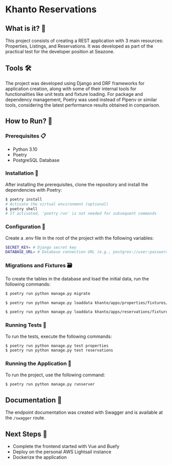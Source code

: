 # Khanto Reservations

## What is it? 🤔

This project consists of creating a REST application with 3 main resources: Properties, Listings, and Reservations. It was developed as part of the practical test for the developer position at Seazone.

## Tools 🛠️

The project was developed using Django and DRF frameworks for application creation, along with some of their internal tools for functionalities like unit tests and fixture loading. For package and dependency management, Poetry was used instead of Pipenv or similar tools, considering the latest performance results obtained in comparison.

## How to Run? 🚀

### Prerequisites 📋

- Python 3.10
- Poetry
- PostgreSQL Database

### Installation 🔧

After installing the prerequisites, clone the repository and install the dependencies with Poetry:

```bash
$ poetry install
# Activate the virtual environment (optional)
$ poetry shell
# If activated, 'poetry run' is not needed for subsequent commands
```

### Configuration 🔧

Create a .env file in the root of the project with the following variables:

```bash
SECRET_KEY= # Django secret key
DATABASE_URL= # Database connection URL (e.g., postgres://user:password@host:port/database)
```

### Migrations and Fixtures 🗃️

To create the tables in the database and load the initial data, run the following commands:

```bash
$ poetry run python manage.py migrate

$ poetry run python manage.py loaddata khanto/apps/properties/fixtures/fixture_properties_announcements.json

$ poetry run python manage.py loaddata khanto/apps/reservations/fixtures/fixture_reservations.json
```

### Running Tests 🧪

To run the tests, execute the following commands:

```bash
$ poetry run python manage.py test properties
$ poetry run python manage.py test reservations
```

### Running the Application 🚀

To run the project, use the following command:

```bash
$ poetry run python manage.py runserver
```

## Documentation 📃

The endpoint documentation was created with Swagger and is available at the `/swagger` route.

## Next Steps 📌

- Complete the frontend started with Vue and Buefy
- Deploy on the personal AWS Lightsail instance
- Dockerize the application
